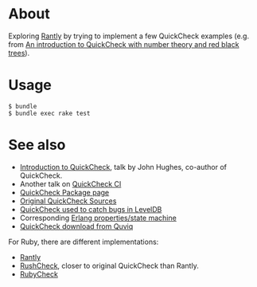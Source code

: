 # About

Exploring [Rantly](https://github.com/hayeah/rantly) by trying to implement
a few QuickCheck examples (e.g. from [An introduction to QuickCheck with number
theory and red black trees](http://matt.might.net/articles/quick-quickcheck/)).

# Usage

    $ bundle
    $ bundle exec rake test

# See also

  * [Introduction to QuickCheck](http://www.youtube.com/watch?v=zi0rHwfiX1Q), talk by John Hughes, co-author of QuickCheck.
  * Another talk on [QuickCheck CI](http://www.youtube.com/watch?v=gPFSZ8oKjco)
  * [QuickCheck Package page](http://hackage.haskell.org/package/QuickCheck)
  * [Original QuickCheck Sources](http://www.cse.chalmers.se/~rjmh/QuickCheck/QuickCheck.hs)
  * [QuickCheck used to catch bugs in LevelDB](https://raw.github.com/strangeloop/lambdajam2013/master/slides/Norton-QuickCheck.html)
  * Corresponding [Erlang properties/state machine](https://github.com/norton/lets/blob/master/test/qc/qc_leveldb.erl)
  * [QuickCheck download from Quviq](http://www.quviq.com/downloads/)

For Ruby, there are different implementations:

  * [Rantly](https://github.com/hayeah/rantly)
  * [RushCheck](https://github.com/IKEGAMIDaisuke/rushcheck), closer to original QuickCheck than Rantly.
  * [RubyCheck](https://github.com/mcandre/rubycheck)
